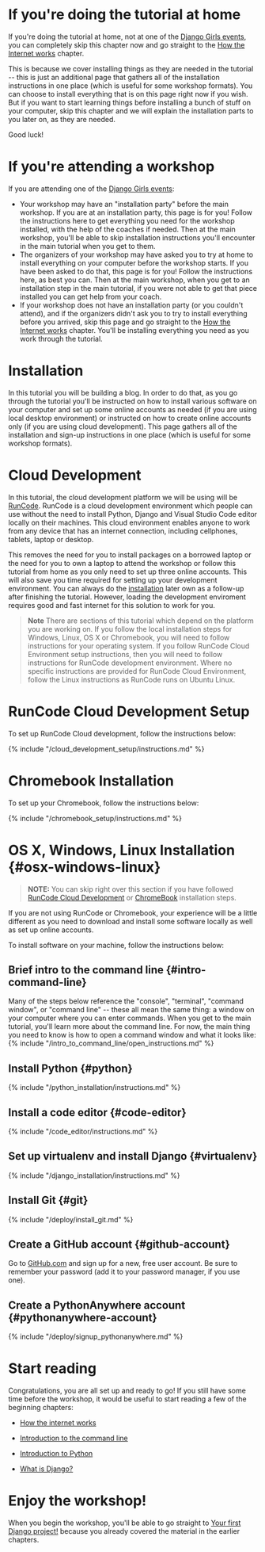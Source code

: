 # If you're doing the tutorial at home

If you're doing the tutorial at home, not at one of the [Django Girls events](https://djangogirls.org/events/), you can completely skip this chapter now and go straight to the [How the Internet works](../how_the_internet_works/README.md) chapter.

This is because we cover installing things as they are needed in the tutorial -- this is just an additional page that gathers all of the installation instructions in one place (which is useful for some workshop formats). You can choose to install everything that is on this page right now if you wish. But if you want to start learning things before installing a bunch of stuff on your computer, skip this chapter and we will explain the installation parts to you later on, as they are needed.

Good luck!

# If you're attending a workshop

If you are attending one of the [Django Girls events](https://djangogirls.org/events/):
- Your workshop may have an "installation party" before the main workshop. If you are at an installation party, this page is for you! Follow the instructions here to get everything you need for the workshop installed, with the help of the coaches if needed. Then at the main workshop, you'll be able to skip installation instructions you'll encounter in the main tutorial when you get to them.
- The organizers of your workshop may have asked you to try at home to install everything on your computer before the workshop starts. If you have been asked to do that, this page is for you! Follow the instructions here, as best you can. Then at the main workshop, when you get to an installation step in the main tutorial, if you were not able to get that piece installed you can get help from your coach.
- If your workshop does not have an installation party (or you couldn't attend), and if the organizers didn't ask you to try to install everything before you arrived, skip this page and go straight to the [How the Internet works](../how_the_internet_works/README.md) chapter. You'll be installing everything you need as you work through the tutorial.

# Installation
In this tutorial you will be building a blog. In order to do that, as you go through the tutorial you'll be instructed on how to
install various software on your computer and set up some online accounts as needed (if you are using local desktop environment) or instructed on how to create online accounts only (if you are using cloud development). This page gathers all of the installation and sign-up instructions in one place (which is useful for some workshop formats).

# Cloud Development
In this tutorial, the cloud development platform we will be using will be [RunCode](https://runcode.io/). RunCode is a cloud development environment which people can use without the need to install Python, Django and Visual Studio Code editor locally on their machines. This cloud environment enables anyone to work from any device that has an internet connection, including cellphones, tablets, laptop or desktop.

This removes the need for you to install packages on a borrowed laptop or the need for you to own a laptop to attend the workshop or follow this tutorial from home as you only need to set up three online accounts. This will also save you time required for setting up your development environment. You can always do the [installation](installation/README.md#command-line) later own as a follow-up after finishing the tutorial. However, loading the development enviroment requires good and fast internet for this solution to work for you.

> **Note** There are sections of this tutorial which depend on the platform you are working on. If you follow the local installation steps for Windows, Linux, OS X or Chromebook, you will need to follow instructions for your operating system. If you follow RunCode Cloud Environment setup instructions, then you will need to follow instructions for RunCode development environment. Where no specific instructions are provided for RunCode Cloud Environment, follow the Linux instructions as RunCode runs on Ubuntu Linux.


# RunCode Cloud Development Setup
To set up RunCode Cloud development, follow the instructions below:

<!-- sec data-title="RunCode Cloud Development setup (if you are using cloud development)" 
data-id="cloud_development" data-collapse=true ces-->
{% include "/cloud_development_setup/instructions.md" %}
<!--endsec-->

# Chromebook Installation
To set up your Chromebook, follow the instructions below:

<!--sec data-title="Chromebook setup (if you're using one)"
data-id="chromebook_setup" data-collapse=true ces-->
{% include "/chromebook_setup/instructions.md" %}
<!--endsec-->


# OS X, Windows, Linux Installation {#osx-windows-linux}
> __NOTE:__  You can skip right over this section if you have followed [RunCode Cloud Development](cloud_development_setup/README.md) or [ChromeBook](chromebook_setup/README.md) installation steps. 

If you are not using RunCode or Chromebook, your experience will be a little different as you need to download and install some software locally as well as set up online accounts.

To install software on your machine, follow the instructions below:

## Brief intro to the command line {#intro-command-line}
Many of the steps below reference the "console", "terminal", "command window", or "command line" -- these all mean the same thing: a window on your computer where you can enter commands. When you get to the main tutorial, you'll learn more about the command line. For now, the main thing you need to know is how to open a command window and what it looks like:
{% include "/intro_to_command_line/open_instructions.md" %}

## Install Python {#python}
{% include "/python_installation/instructions.md" %}

## Install a code editor {#code-editor}
{% include "/code_editor/instructions.md" %}

## Set up virtualenv and install Django {#virtualenv}
{% include "/django_installation/instructions.md" %}

## Install Git {#git}
{% include "/deploy/install_git.md" %}

## Create a GitHub account {#github-account}
Go to [GitHub.com](https://www.github.com) and sign up for a new, free user account. Be sure to remember your password (add it to your password manager, if you use one).

## Create a PythonAnywhere account {#pythonanywhere-account}
{% include "/deploy/signup_pythonanywhere.md" %}


# Start reading

Congratulations, you are all set up and ready to go! If you still have some time before the workshop, it would be useful to start reading a few of the beginning chapters:

* [How the internet works](../how_the_internet_works/README.md)

* [Introduction to the command line](../intro_to_command_line/README.md)

* [Introduction to Python](../python_introduction/README.md)

* [What is Django?](../django/README.md)


# Enjoy the workshop!

When you begin the workshop, you'll be able to go straight to [Your first Django project!](../django_start_project/README.md) because you already covered the material in the earlier chapters.
